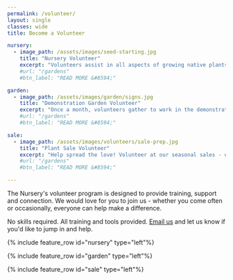 ```yaml
---
permalink: /volunteer/
layout: single
classes: wide
title: Become a Volunteer 

nursery:
  - image_path: /assets/images/seed-starting.jpg 
    title: "Nursery Volunteer" 
    excerpt: "Volunteers assist in all aspects of growing native plants - from seed collection to nurturing healthy plants. This is also a great learning opportunity."
    #url: "/gardens" 
    #btn_label: "READ MORE &#8594;"

garden: 
  - image_path: /assets/images/garden/signs.jpg 
    title: "Demonstration Garden Volunteer" 
    excerpt: "Once a month, volunteers gather to work in the demonstration garden. Lots of weeding, planting, mulching and lively chatter ensue."
    #url: "/gardens" 
    #btn_label: "READ MORE &#8594;"

sale:
  - image_path: /assets/images/volunteers/sale-prep.jpg 
    title: "Plant Sale Volunteer" 
    excerpt: "Help spread the love! Volunteer at our seasonal sales - occuring the first weekend in May and last weekend of September"
    #url: "/gardens" 
    #btn_label: "READ MORE &#8594;"

---
```

<p>
The Nursery's volunteer program is designed to provide training, support and connection. We would love for you to join us - whether you come often or occasionally, everyone can help make a difference.
</p>
<p>No skills required. All training and tools provided.
<a href = "mailto:northcoastcnps@gmail.com">Email us</a> and let us know if you'd like to jump in and help.
</p>

{% include feature_row id="nursery" type="left"%}

{% include feature_row id="garden" type="left"%}

{% include feature_row id="sale" type="left"%}



